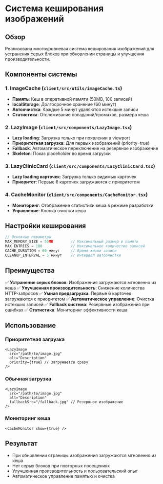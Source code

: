 # Система кеширования изображений

## Обзор
Реализована многоуровневая система кеширования изображений для устранения серых блоков при обновлении страницы и улучшения производительности.

## Компоненты системы

### 1. ImageCache (`client/src/utils/imageCache.ts`)
- **Память**: Кеш в оперативной памяти (50MB, 100 записей)
- **localStorage**: Долгосрочное хранение (60 минут)
- **Автоочистка**: Каждые 5 минут удаляются истекшие записи
- **Статистика**: Отслеживание попаданий/промахов, размера кеша

### 2. LazyImage (`client/src/components/LazyImage.tsx`)
- **Lazy loading**: Загрузка только при появлении в viewport
- **Приоритетная загрузка**: Для первых изображений (priority=true)
- **Fallback**: Автоматическое переключение на резервное изображение
- **Skeleton**: Показ placeholder во время загрузки

### 3. LazyClinicCard (`client/src/components/LazyClinicCard.tsx`)
- **Lazy loading карточек**: Загрузка только видимых карточек
- **Приоритет**: Первые 6 карточек загружаются с приоритетом

### 4. CacheMonitor (`client/src/components/CacheMonitor.tsx`)
- **Мониторинг**: Отображение статистики кеша в режиме разработки
- **Управление**: Кнопка очистки кеша

## Настройки кеширования

```typescript
// Основные параметры
MAX_MEMORY_SIZE = 50MB        // Максимальный размер в памяти
MAX_ENTRIES = 100             // Максимальное количество записей
CACHE_DURATION = 60 минут     // Время жизни записи
CLEANUP_INTERVAL = 5 минут    // Интервал автоочистки
```

## Преимущества

✅ **Устранение серых блоков**: Изображения загружаются мгновенно из кеша
✅ **Улучшенная производительность**: Снижение количества HTTP-запросов
✅ **Умная предзагрузка**: Первые 6 карточек загружаются с приоритетом
✅ **Автоматическое управление**: Очистка истекших записей
✅ **Fallback система**: Резервные изображения при ошибках
✅ **Статистика**: Мониторинг эффективности кеша

## Использование

### Приоритетная загрузка
```tsx
<LazyImage 
  src="/path/to/image.jpg" 
  alt="Description"
  priority={true} // Загружается сразу
/>
```

### Обычная загрузка
```tsx
<LazyImage 
  src="/path/to/image.jpg" 
  alt="Description"
  fallbackSrc="/fallback.jpg" // Резервное изображение
/>
```

### Мониторинг кеша
```tsx
<CacheMonitor show={true} />
```

## Результат
- При обновлении страницы изображения загружаются мгновенно из кеша
- Нет серых блоков при повторных посещениях
- Улучшенная производительность и пользовательский опыт
- Автоматическое управление памятью и очистка


